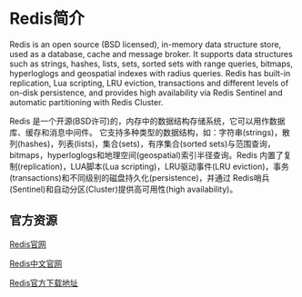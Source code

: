 # Redis简介

Redis is an open source (BSD licensed), in-memory data structure store, used as a database, cache and message broker. It supports data structures such as strings, hashes, lists, sets, sorted sets with range queries, bitmaps, hyperloglogs and geospatial indexes with radius queries. Redis has built-in replication, Lua scripting, LRU eviction, transactions and different levels of on-disk persistence, and provides high availability via Redis Sentinel and automatic partitioning with Redis Cluster. 

Redis 是一个开源(BSD许可)的，内存中的数据结构存储系统，它可以用作数据库、缓存和消息中间件。 它支持多种类型的数据结构，如：字符串(strings)，散列(hashes)，列表(lists)，集合(sets)，有序集合(sorted sets)与范围查询，bitmaps，hyperloglogs和地理空间(geospatial)索引半径查询。Redis 内置了复制(replication)，LUA脚本(Lua scripting)，LRU驱动事件(LRU eviction)，事务(transactions)和不同级别的磁盘持久化(persistence)，并通过 Redis哨兵(Sentinel)和自动分区(Cluster)提供高可用性(high availability)。

## 官方资源

[Redis官网](https://redis.io/)

[Redis中文官网](http://www.redis.cn/)

[Redis官方下载地址](http://download.redis.io/releases/)